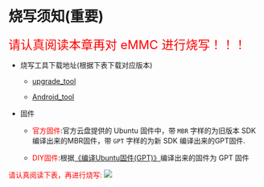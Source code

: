 # 烧写须知(重要)
<font color=#ff0000 size=5>请认真阅读本章再对 eMMC 进行烧写！！！</font>

* 烧写工具下载地址(根据下表下载对应版本)

	- [upgrade_tool](http://www.t-firefly.com/doc/download/page/id/53.html#other_168) 
	
	- [Android_tool](http://www.t-firefly.com/doc/download/page/id/53.html#other_167)

* 固件

	- <font color=#ff0000>官方固件</font>:官方云盘提供的 Ubuntu 固件中，带 `MBR` 字样的为旧版本 SDK 编译出来的MBR固件，带 `GPT` 字样的为新 SDK 编译出来的GPT固件.
	
	- <font color=#ff0000>DIY固件</font>:根据[《编译Ubuntu固件(GPT)》](linux_compile_gpt.html)编译出来的固件为 GPT 固件


<font color=#ff0000>请认真阅读下表，再进行烧写:</font>
![](img/3399c-table.jpg)